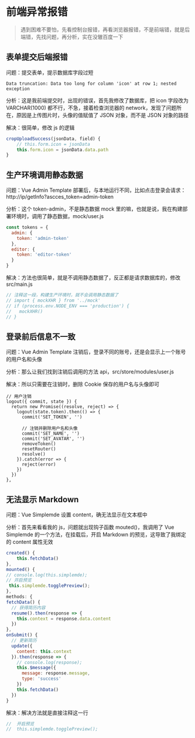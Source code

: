 # 前端异常报错

> 遇到困难不要怕，先看控制台报错，再看浏览器报错，不是前端错，就是后端错，先找问题，再分析，实在没辙百度一下

## 表单提交后端报错

问题：提交表单，提示数据库字段过短

```
Data truncation: Data too long for column 'icon' at row 1; nested exception
```

分析：这是我前端提交时，出现的错误，首先我修改了数据库，把 icon 字段改为 VARCHAR(1000) 都不行，不急，接着检查浏览器的 network，发现了问题所在，原因是上传图片时，头像的值赋值了 JSON 对象，而不是 JSON 对象的路径

解决：很简单，修改 js 的逻辑

```javascript
cropUploadSuccess(jsonData, field) {
    // this.form.icon = jsonData
    this.form.icon = jsonData.data.path
}
```

## 生产环境调用静态数据

问题：Vue Admin Template 部署后，与本地运行不同，比如点击登录会请求：http://ip/getInfo?ascces_token=admin-token

分析：这个 token-admin，不是静态数据 mock 里的嘛，也就是说，我在构建部署环境时，调用了静态数据，mock/user.js

```js
const tokens = {
  admin: {
    token: 'admin-token'
  },
  editor: {
    token: 'editor-token'
  }
}
```

解决：方法也很简单，就是不调用静态数据了，反正都是请求数据库的，修改 src/main.js

```js
// 注释这一段，构建生产环境时，就不会调用静态数据了
// import { mockXHR } from '../mock'
// if (process.env.NODE_ENV === 'production') {
//   mockXHR()
// }
```

## 登录前后信息不一致

问题：Vue Admin Template 注销后，登录不同的账号，还是会显示上一个账号的用户名和头像

分析：那么让我们找到注销后调用的方法 api，src/store/modules/user.js

解决：所以只需要在注销时，删除 Cookie 保存的用户名与头像即可

```
// 用户注销
logout({ commit, state }) {
  return new Promise((resolve, reject) => {
    logout(state.token).then(() => {
      commit('SET_TOKEN', '')

      // 注销并删除用户名和头像
      commit('SET_NAME', '')
      commit('SET_AVATAR', '')
      removeToken()
      resetRouter()
      resolve()
    }).catch(error => {
      reject(error)
    })
  })
},
```

## 无法显示 Markdown

问题：Vue Simplemde 设置 content，确无法显示在文本框中

分析：首先来看看我的 js，问题就出现钩子函数 mouted()，我调用了 Vue Simplemde 的一个方法，在挂载后，开启 Markdown 的预览，这导致了我绑定的 content 属性无效

```js
created() {
    this.fetchData()
},
mounted() {
// console.log(this.simplemde);
// 开启预览
 this.simplemde.togglePreview();
},
methods: {
fetchData() {
  // 获得简历内容
  resume().then(response => {
	this.context = response.data.content
  })
},
onSubmit() {
  // 更新简历
  update({
	content: this.context
  }).then(response => {
	// console.log(response);
	this.$message({
	  message: response.message,
	  type: 'success'
	})
	this.fetchData()
  })
}

```
解决：解决方法就是直接注释这一行

```js
//  开启预览
//  this.simplemde.togglePreview();
```


